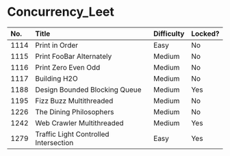 # Concurrency_Leet

|No. | Title | Difficulty | Locked? |
|:---|:---|:---|:---|
|1114	|Print in Order    |	Easy	| No |
|1115	|Print FooBar Alternately    	|	Medium	|No|
|1116	|Print Zero Even Odd    |	Medium	|No|
|1117	|Building H2O    		|	Medium	|No|
|1188	|Design Bounded Blocking Queue  |  		Medium	| Yes|
|1195	|Fizz Buzz Multithreaded    |		Medium	|No|
|1226	|The Dining Philosophers    	|		Medium	|No
|1242	|Web Crawler Multithreaded   | 			Medium	| Yes|
|1279|	Traffic Light Controlled Intersection  |Easy |  Yes|
